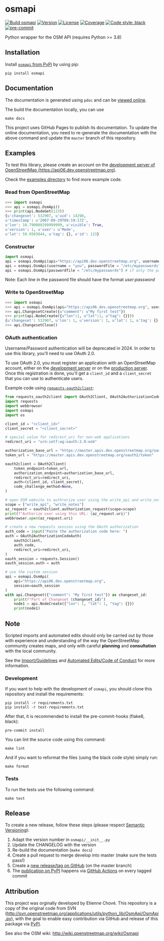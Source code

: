 osmapi
======

[![Build osmapi](https://github.com/metaodi/osmapi/actions/workflows/build.yml/badge.svg)](https://github.com/metaodi/osmapi/actions/workflows/build.yml)
[![Version](https://img.shields.io/pypi/v/osmapi.svg)](https://pypi.python.org/pypi/osmapi/)
[![License](https://img.shields.io/pypi/l/osmapi.svg)](https://github.com/metaodi/osmapi/blob/master/LICENSE.txt)
[![Coverage](https://img.shields.io/coveralls/metaodi/osmapi/develop.svg)](https://coveralls.io/r/metaodi/osmapi?branch=develop)
[![Code style: black](https://img.shields.io/badge/code%20style-black-000000.svg)](https://github.com/psf/black)
[![pre-commit](https://img.shields.io/badge/pre--commit-enabled-brightgreen?logo=pre-commit)](https://github.com/pre-commit/pre-commit)


Python wrapper for the OSM API (requires Python >= 3.8)

## Installation

Install [`osmapi` from PyPi](https://pypi.python.org/pypi/osmapi) by using pip: 

    pip install osmapi

## Documentation

The documentation is generated using `pdoc` and can be [viewed online](http://osmapi.metaodi.ch).

The build the documentation locally, you can use

    make docs

This project uses GitHub Pages to publish its documentation.
To update the online documentation, you need to re-generate the documentation with the above command and update the `master` branch of this repository.

## Examples

To test this library, please create an account on the [development server of OpenStreetMap (https://api06.dev.openstreetmap.org)](https://api06.dev.openstreetmap.org).

Check the [examples directory](https://github.com/metaodi/osmapi/tree/develop/examples) to find more example code.

### Read from OpenStreetMap

```python
>>> import osmapi
>>> api = osmapi.OsmApi()
>>> print(api.NodeGet(123))
{u'changeset': 532907, u'uid': 14298,
u'timestamp': u'2007-09-29T09:19:17Z',
u'lon': 10.790009299999999, u'visible': True,
u'version': 1, u'user': u'Mede',
u'lat': 59.9503044, u'tag': {}, u'id': 123}
```

### Constructor

```python
import osmapi
api = osmapi.OsmApi(api="https://api06.dev.openstreetmap.org", username = "you", password = "***")
api = osmapi.OsmApi(username = "you", passwordfile = "/etc/mypasswords")
api = osmapi.OsmApi(passwordfile = "/etc/mypasswords") # if only the passwordfile is specified, the credentials on the first line of the file will be used
```

Note: Each line in the password file should have the format _user:password_

### Write to OpenStreetMap

```python
>>> import osmapi
>>> api = osmapi.OsmApi(api="https://api06.dev.openstreetmap.org", username = u"metaodi", password = u"*******")
>>> api.ChangesetCreate({u"comment": u"My first test"})
>>> print(api.NodeCreate({u"lon":1, u"lat":1, u"tag": {}}))
{u'changeset': 532907, u'lon': 1, u'version': 1, u'lat': 1, u'tag': {}, u'id': 164684}
>>> api.ChangesetClose()
```

### OAuth authentication

Username/Password authentication will be deprecated in 2024.
In order to use this library, you'll need to use OAuth 2.0.

To use OAuth 2.0, you must register an application with an OpenStreetMap account, either on the [development server](https://master.apis.dev.openstreetmap.org/oauth2/applications) or on the [production server](https://www.openstreetmap.org/oauth2/applications).
Once this registration is done, you'll get a `client_id` and a `client_secret` that you can use to authenticate users.

Example code using [`requests-oauth2client`](https://pypi.org/project/requests-oauth2client/):

```python
from requests_oauth2client import OAuth2Client, OAuth2AuthorizationCodeAuth
import requests
import webbrowser
import osmapi
import os

client_id = "<client_id>"
client_secret = "<client_secret>"

# special value for redirect_uri for non-web applications
redirect_uri = "urn:ietf:wg:oauth:2.0:oob"

authorization_base_url = "https://master.apis.dev.openstreetmap.org/oauth2/authorize"
token_url = "https://master.apis.dev.openstreetmap.org/oauth2/token"

oauth2client = OAuth2Client(
    token_endpoint=token_url,
    authorization_endpoint=authorization_base_url,
    redirect_uri=redirect_uri,
    auth=(client_id, client_secret),
    code_challenge_method=None,
)

# open OSM website to authrorize user using the write_api and write_notes scope
scope = ["write_api", "write_notes"]
az_request = oauth2client.authorization_request(scope=scope)
print(f"Authorize user using this URL: {az_request.uri}")
webbrowser.open(az_request.uri)

# create a new requests session using the OAuth authorization
auth_code = input("Paste the authorization code here: ")
auth = OAuth2AuthorizationCodeAuth(
    oauth2client,
    auth_code,
    redirect_uri=redirect_uri,
)
oauth_session = requests.Session()
oauth_session.auth = auth

# use the custom session
api = osmapi.OsmApi(
    api="https://api06.dev.openstreetmap.org",
    session=oauth_session
)
with api.Changeset({"comment": "My first test"}) as changeset_id:
    print(f"Part of Changeset {changeset_id}")
    node1 = api.NodeCreate({"lon": 1, "lat": 1, "tag": {}})
    print(node1)
```

## Note

Scripted imports and automated edits should only be carried out by those with experience and understanding of the way the OpenStreetMap community creates maps, and only with careful **planning** and **consultation** with the local community.

See the [Import/Guidelines](http://wiki.openstreetmap.org/wiki/Import/Guidelines) and [Automated Edits/Code of Conduct](http://wiki.openstreetmap.org/wiki/Automated_Edits/Code_of_Conduct) for more information.

### Development

If you want to help with the development of `osmapi`, you should clone this repository and install the requirements:

    pip install -r requirements.txt
    pip install -r test-requirements.txt

After that, it is recommended to install the pre-commit-hooks (flake8, black):

    pre-commit install

You can lint the source code using this command:

    make lint

And if you want to reformat the files (using the black code style) simply run:

    make format

### Tests

To run the tests use the following command:

    make test

## Release

To create a new release, follow these steps (please respect [Semantic Versioning](http://semver.org/)):

1. Adapt the version number in `osmapi/__init__.py`
1. Update the CHANGELOG with the version
1. Re-build the documentation (`make docs`)
1. Create a pull request to merge develop into master (make sure the tests pass!)
1. Create a [new release/tag on GitHub](https://github.com/metaodi/osmapi/releases) (on the master branch)
1. The [publication on PyPI](https://pypi.python.org/pypi/osmapi) happens via [GitHub Actions](https://github.com/metaodi/osmapi/actions/workflows/publish_python.yml) on every tagged commit

## Attribution

This project was orginally developed by Etienne Chové.
This repository is a copy of the original code from SVN (http://svn.openstreetmap.org/applications/utils/python_lib/OsmApi/OsmApi.py), with the goal to enable easy contribution via GitHub and release of this package via [PyPI](https://pypi.python.org/pypi/osmapi).

See also the OSM wiki: http://wiki.openstreetmap.org/wiki/Osmapi
